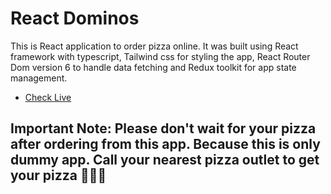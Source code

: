 # React Dominos

 This is React application to order pizza online. It was built using React framework with typescript, Tailwind css for styling the app, React Router Dom version 6 to handle data fetching and Redux toolkit for app state management.


- [Check Live ](https://react-dominos.netlify.app/) 


## Important Note: Please don't wait for your pizza after ordering from this app. Because this is only dummy app. Call your nearest pizza outlet to get your pizza 🍕🍕🍕



